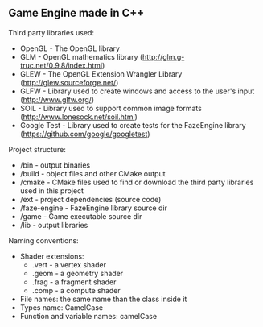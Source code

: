 ## Game Engine made in C++

Third party libraries used:
- OpenGL		- The OpenGL library
- GLM			- OpenGL mathematics library (http://glm.g-truc.net/0.9.8/index.html)
- GLEW			- The OpenGL Extension Wrangler Library (http://glew.sourceforge.net/)
- GLFW			- Library used to create windows and access to the user's input (http://www.glfw.org/)
- SOIL			- Library used to support common image formats (http://www.lonesock.net/soil.html)
- Google Test	- Library used to create tests for the FazeEngine library (https://github.com/google/googletest)

Project structure:
- /bin			- output binaries
- /build		- object files and other CMake output
- /cmake		- CMake files used to find or download the third party libraries used in this project
- /ext			- project dependencies (source code)
- /faze-engine	- FazeEngine library source dir
- /game			- Game executable source dir
- /lib			- output libraries

Naming conventions:
- Shader extensions:
	- .vert - a vertex shader
	- .geom - a geometry shader
	- .frag - a fragment shader
	- .comp - a compute shader
- File names: the same name than the class inside it
- Types name: CamelCase
- Function and variable names: camelCase
